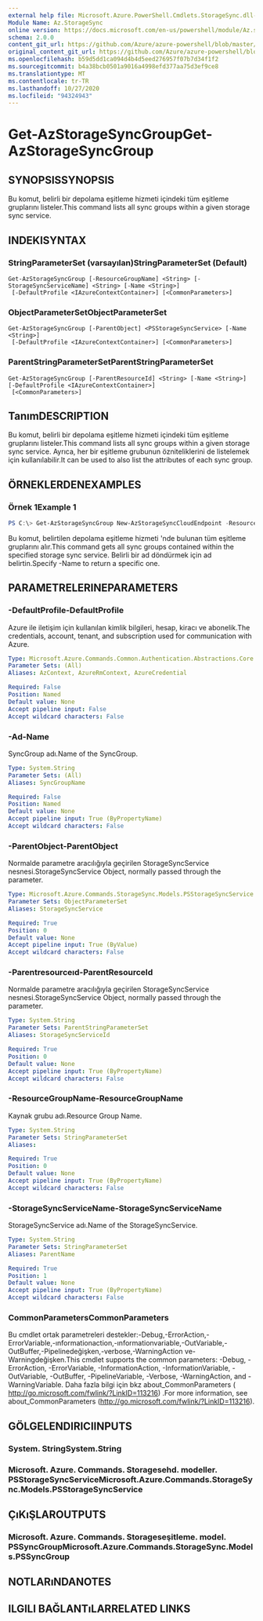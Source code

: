 ```yaml
---
external help file: Microsoft.Azure.PowerShell.Cmdlets.StorageSync.dll-Help.xml
Module Name: Az.StorageSync
online version: https://docs.microsoft.com/en-us/powershell/module/Az.storagesync/get-Azstoragesyncgroup
schema: 2.0.0
content_git_url: https://github.com/Azure/azure-powershell/blob/master/src/StorageSync/StorageSync/help/Get-AzStorageSyncGroup.md
original_content_git_url: https://github.com/Azure/azure-powershell/blob/master/src/StorageSync/StorageSync/help/Get-AzStorageSyncGroup.md
ms.openlocfilehash: b59d5dd1ca094d4b4d5eed276957f07b7d34f1f2
ms.sourcegitcommit: b4a38bcb0501a9016a4998efd377aa75d3ef9ce8
ms.translationtype: MT
ms.contentlocale: tr-TR
ms.lasthandoff: 10/27/2020
ms.locfileid: "94324943"
---
```

# <span data-ttu-id="a7127-101">Get-AzStorageSyncGroup</span><span class="sxs-lookup"><span data-stu-id="a7127-101">Get-AzStorageSyncGroup</span></span>

## <span data-ttu-id="a7127-102">SYNOPSIS</span><span class="sxs-lookup"><span data-stu-id="a7127-102">SYNOPSIS</span></span>
<span data-ttu-id="a7127-103">Bu komut, belirli bir depolama eşitleme hizmeti içindeki tüm eşitleme gruplarını listeler.</span><span class="sxs-lookup"><span data-stu-id="a7127-103">This command lists all sync groups within a given storage sync service.</span></span>

## <span data-ttu-id="a7127-104">INDEKI</span><span class="sxs-lookup"><span data-stu-id="a7127-104">SYNTAX</span></span>

### <span data-ttu-id="a7127-105">StringParameterSet (varsayılan)</span><span class="sxs-lookup"><span data-stu-id="a7127-105">StringParameterSet (Default)</span></span>
```
Get-AzStorageSyncGroup [-ResourceGroupName] <String> [-StorageSyncServiceName] <String> [-Name <String>]
 [-DefaultProfile <IAzureContextContainer>] [<CommonParameters>]
```

### <span data-ttu-id="a7127-106">ObjectParameterSet</span><span class="sxs-lookup"><span data-stu-id="a7127-106">ObjectParameterSet</span></span>
```
Get-AzStorageSyncGroup [-ParentObject] <PSStorageSyncService> [-Name <String>]
 [-DefaultProfile <IAzureContextContainer>] [<CommonParameters>]
```

### <span data-ttu-id="a7127-107">ParentStringParameterSet</span><span class="sxs-lookup"><span data-stu-id="a7127-107">ParentStringParameterSet</span></span>
```
Get-AzStorageSyncGroup [-ParentResourceId] <String> [-Name <String>] [-DefaultProfile <IAzureContextContainer>]
 [<CommonParameters>]
```

## <span data-ttu-id="a7127-108">Tanım</span><span class="sxs-lookup"><span data-stu-id="a7127-108">DESCRIPTION</span></span>
<span data-ttu-id="a7127-109">Bu komut, belirli bir depolama eşitleme hizmeti içindeki tüm eşitleme gruplarını listeler.</span><span class="sxs-lookup"><span data-stu-id="a7127-109">This command lists all sync groups within a given storage sync service.</span></span> <span data-ttu-id="a7127-110">Ayrıca, her bir eşitleme grubunun özniteliklerini de listelemek için kullanılabilir.</span><span class="sxs-lookup"><span data-stu-id="a7127-110">It can be used to also list the attributes of each sync group.</span></span>

## <span data-ttu-id="a7127-111">ÖRNEKLERDEN</span><span class="sxs-lookup"><span data-stu-id="a7127-111">EXAMPLES</span></span>

### <span data-ttu-id="a7127-112">Örnek 1</span><span class="sxs-lookup"><span data-stu-id="a7127-112">Example 1</span></span>
```powershell
PS C:\> Get-AzStorageSyncGroup New-AzStorageSyncCloudEndpoint -ResourceGroupName "myResourceGroup" -StorageSyncServiceName "myStorageSyncServiceName"
```

<span data-ttu-id="a7127-113">Bu komut, belirtilen depolama eşitleme hizmeti 'nde bulunan tüm eşitleme gruplarını alır.</span><span class="sxs-lookup"><span data-stu-id="a7127-113">This command gets all sync groups contained within the specified storage sync service.</span></span> <span data-ttu-id="a7127-114">Belirli bir ad döndürmek için ad belirtin.</span><span class="sxs-lookup"><span data-stu-id="a7127-114">Specify -Name to return a specific one.</span></span>

## <span data-ttu-id="a7127-115">PARAMETRELERINE</span><span class="sxs-lookup"><span data-stu-id="a7127-115">PARAMETERS</span></span>

### <span data-ttu-id="a7127-116">-DefaultProfile</span><span class="sxs-lookup"><span data-stu-id="a7127-116">-DefaultProfile</span></span>
<span data-ttu-id="a7127-117">Azure ile iletişim için kullanılan kimlik bilgileri, hesap, kiracı ve abonelik.</span><span class="sxs-lookup"><span data-stu-id="a7127-117">The credentials, account, tenant, and subscription used for communication with Azure.</span></span>

```yaml
Type: Microsoft.Azure.Commands.Common.Authentication.Abstractions.Core.IAzureContextContainer
Parameter Sets: (All)
Aliases: AzContext, AzureRmContext, AzureCredential

Required: False
Position: Named
Default value: None
Accept pipeline input: False
Accept wildcard characters: False
```

### <span data-ttu-id="a7127-118">-Ad</span><span class="sxs-lookup"><span data-stu-id="a7127-118">-Name</span></span>
<span data-ttu-id="a7127-119">SyncGroup adı.</span><span class="sxs-lookup"><span data-stu-id="a7127-119">Name of the SyncGroup.</span></span>

```yaml
Type: System.String
Parameter Sets: (All)
Aliases: SyncGroupName

Required: False
Position: Named
Default value: None
Accept pipeline input: True (ByPropertyName)
Accept wildcard characters: False
```

### <span data-ttu-id="a7127-120">-ParentObject</span><span class="sxs-lookup"><span data-stu-id="a7127-120">-ParentObject</span></span>
<span data-ttu-id="a7127-121">Normalde parametre aracılığıyla geçirilen StorageSyncService nesnesi.</span><span class="sxs-lookup"><span data-stu-id="a7127-121">StorageSyncService Object, normally passed through the parameter.</span></span>

```yaml
Type: Microsoft.Azure.Commands.StorageSync.Models.PSStorageSyncService
Parameter Sets: ObjectParameterSet
Aliases: StorageSyncService

Required: True
Position: 0
Default value: None
Accept pipeline input: True (ByValue)
Accept wildcard characters: False
```

### <span data-ttu-id="a7127-122">-Parentresourceıd</span><span class="sxs-lookup"><span data-stu-id="a7127-122">-ParentResourceId</span></span>
<span data-ttu-id="a7127-123">Normalde parametre aracılığıyla geçirilen StorageSyncService nesnesi.</span><span class="sxs-lookup"><span data-stu-id="a7127-123">StorageSyncService Object, normally passed through the parameter.</span></span>

```yaml
Type: System.String
Parameter Sets: ParentStringParameterSet
Aliases: StorageSyncServiceId

Required: True
Position: 0
Default value: None
Accept pipeline input: True (ByPropertyName)
Accept wildcard characters: False
```

### <span data-ttu-id="a7127-124">-ResourceGroupName</span><span class="sxs-lookup"><span data-stu-id="a7127-124">-ResourceGroupName</span></span>
<span data-ttu-id="a7127-125">Kaynak grubu adı.</span><span class="sxs-lookup"><span data-stu-id="a7127-125">Resource Group Name.</span></span>

```yaml
Type: System.String
Parameter Sets: StringParameterSet
Aliases:

Required: True
Position: 0
Default value: None
Accept pipeline input: True (ByPropertyName)
Accept wildcard characters: False
```

### <span data-ttu-id="a7127-126">-StorageSyncServiceName</span><span class="sxs-lookup"><span data-stu-id="a7127-126">-StorageSyncServiceName</span></span>
<span data-ttu-id="a7127-127">StorageSyncService adı.</span><span class="sxs-lookup"><span data-stu-id="a7127-127">Name of the StorageSyncService.</span></span>

```yaml
Type: System.String
Parameter Sets: StringParameterSet
Aliases: ParentName

Required: True
Position: 1
Default value: None
Accept pipeline input: True (ByPropertyName)
Accept wildcard characters: False
```

### <span data-ttu-id="a7127-128">CommonParameters</span><span class="sxs-lookup"><span data-stu-id="a7127-128">CommonParameters</span></span>
<span data-ttu-id="a7127-129">Bu cmdlet ortak parametreleri destekler:-Debug,-ErrorAction,-ErrorVariable,-ınformationaction,-ınformationvariable,-OutVariable,-OutBuffer,-Pipelinedeğişken,-verbose,-WarningAction ve-Warningdeğişken.</span><span class="sxs-lookup"><span data-stu-id="a7127-129">This cmdlet supports the common parameters: -Debug, -ErrorAction, -ErrorVariable, -InformationAction, -InformationVariable, -OutVariable, -OutBuffer, -PipelineVariable, -Verbose, -WarningAction, and -WarningVariable.</span></span> <span data-ttu-id="a7127-130">Daha fazla bilgi için bkz about_CommonParameters ( http://go.microsoft.com/fwlink/?LinkID=113216) .</span><span class="sxs-lookup"><span data-stu-id="a7127-130">For more information, see about_CommonParameters (http://go.microsoft.com/fwlink/?LinkID=113216).</span></span>

## <span data-ttu-id="a7127-131">GÖLGELENDIRICI</span><span class="sxs-lookup"><span data-stu-id="a7127-131">INPUTS</span></span>

### <span data-ttu-id="a7127-132">System. String</span><span class="sxs-lookup"><span data-stu-id="a7127-132">System.String</span></span>

### <span data-ttu-id="a7127-133">Microsoft. Azure. Commands. Storagesehd. modeller. PSStorageSyncService</span><span class="sxs-lookup"><span data-stu-id="a7127-133">Microsoft.Azure.Commands.StorageSync.Models.PSStorageSyncService</span></span>

## <span data-ttu-id="a7127-134">ÇıKıŞLAR</span><span class="sxs-lookup"><span data-stu-id="a7127-134">OUTPUTS</span></span>

### <span data-ttu-id="a7127-135">Microsoft. Azure. Commands. Storageseşitleme. model. PSSyncGroup</span><span class="sxs-lookup"><span data-stu-id="a7127-135">Microsoft.Azure.Commands.StorageSync.Models.PSSyncGroup</span></span>

## <span data-ttu-id="a7127-136">NOTLARıNDA</span><span class="sxs-lookup"><span data-stu-id="a7127-136">NOTES</span></span>

## <span data-ttu-id="a7127-137">ILGILI BAĞLANTıLAR</span><span class="sxs-lookup"><span data-stu-id="a7127-137">RELATED LINKS</span></span>
